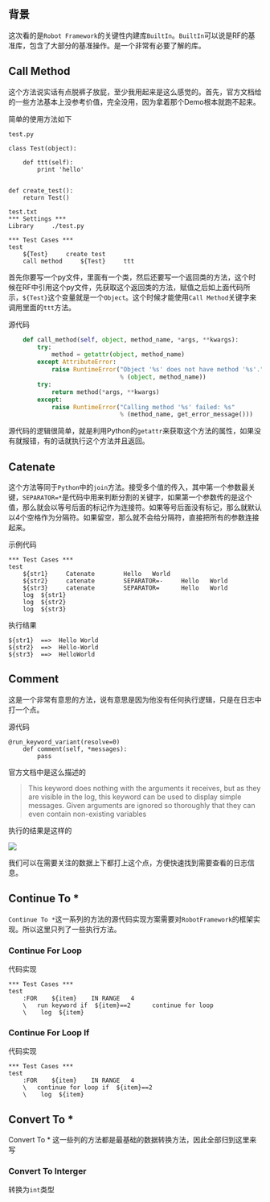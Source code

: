 ## 背景

这次看的是`Robot Framework`的关键性内建库`BuiltIn`。`BuiltIn`可以说是RF的基准库，包含了大部分的基准操作。是一个非常有必要了解的库。

## Call Method

这个方法说实话有点脱裤子放屁，至少我用起来是这么感觉的。首先，官方文档给的一些方法基本上没参考价值，完全没用，因为拿着那个Demo根本就跑不起来。

简单的使用方法如下

```
test.py

class Test(object):

	def ttt(self):
		print 'hello'


def create_test():
	return Test()

test.txt
*** Settings ***
Library     ./test.py

*** Test Cases ***
test
    ${Test}     create test
    call method     ${Test}     ttt
```

首先你要写一个py文件，里面有一个类，然后还要写一个返回类的方法，这个时候在RF中引用这个py文件，先获取这个返回类的方法，赋值之后如上面代码所示，`${Test}`这个变量就是一个`Object`。这个时候才能使用`Call Method`关键字来调用里面的`ttt`方法。

源代码

```python
    def call_method(self, object, method_name, *args, **kwargs):
        try:
            method = getattr(object, method_name)
        except AttributeError:
            raise RuntimeError("Object '%s' does not have method '%s'."
                               % (object, method_name))
        try:
            return method(*args, **kwargs)
        except:
            raise RuntimeError("Calling method '%s' failed: %s"
                               % (method_name, get_error_message()))
```

源代码的逻辑很简单，就是利用Python的`getattr`来获取这个方法的属性，如果没有就报错，有的话就执行这个方法并且返回。

## Catenate

这个方法等同于`Python`中的`join`方法。接受多个值的传入，其中第一个参数最关键，`SEPARATOR=*`是代码中用来判断分割的关键字，如果第一个参数传的是这个值，那么就会以等号后面的标记作为连接符。如果等号后面没有标记，那么就默认以4个空格作为分隔符。如果留空，那么就不会给分隔符，直接把所有的参数连接起来。

示例代码

```
*** Test Cases ***
test
    ${str1}     Catenate        Hello   World
    ${str2}     catenate        SEPARATOR=-     Hello   World
    ${str3}     catenate        SEPARATOR=      Hello   World
    log  ${str1}
    log  ${str2}
    log  ${str3}
```

执行结果


```
${str1}  ==>  Hello World	
${str2}  ==>  Hello-World
${str3}  ==>  HelloWorld
```

## Comment

这是一个非常有意思的方法，说有意思是因为他没有任何执行逻辑，只是在日志中打一个点。

源代码

```
@run_keyword_variant(resolve=0)
    def comment(self, *messages):
        pass
```

官方文档中是这么描述的

>This keyword does nothing with the arguments it receives, but as they
        are visible in the log, this keyword can be used to display simple
        messages. Given arguments are ignored so thoroughly that they can even
        contain non-existing variables

执行的结果是这样的

![](http://7xsgl3.com1.z0.glb.clouddn.com//1495790057.png )

我们可以在需要关注的数据上下都打上这个点，方便快速找到需要查看的日志信息。

## Continue To *

`Continue To *`这一系列的方法的源代码实现方案需要对`RobotFramework`的框架实现。所以这里只列了一些执行方法。

### Continue For Loop

代码实现

```
*** Test Cases ***
test
    :FOR    ${item}    IN RANGE   4
    \   run keyword if  ${item}==2      continue for loop
    \    log  ${item}
```

### Continue For Loop If

代码实现

```
*** Test Cases ***
test
    :FOR    ${item}    IN RANGE   4
    \   continue for loop if  ${item}==2
    \    log  ${item}
```

## Convert To *

Convert To * 这一些列的方法都是最基础的数据转换方法，因此全部归到这里来写

### Convert To Interger

转换为`int`类型




















